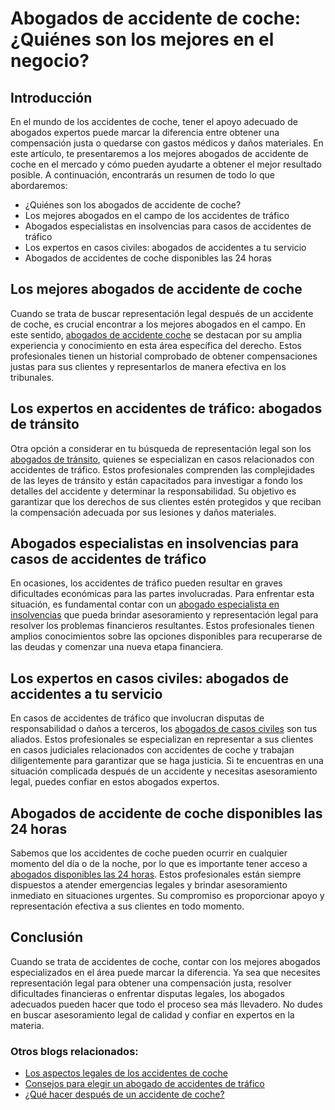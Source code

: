 # Abogados de accidente de coche: ¿Quiénes son los mejores en el negocio?

## Introducción

En el mundo de los accidentes de coche, tener el apoyo adecuado de abogados expertos puede marcar la diferencia entre obtener una compensación justa o quedarse con gastos médicos y daños materiales. En este artículo, te presentaremos a los mejores abogados de accidente de coche en el mercado y cómo pueden ayudarte a obtener el mejor resultado posible. A continuación, encontrarás un resumen de todo lo que abordaremos:

* ¿Quiénes son los abogados de accidente de coche?
* Los mejores abogados en el campo de los accidentes de tráfico
* Abogados especialistas en insolvencias para casos de accidentes de tráfico
* Los expertos en casos civiles: abogados de accidentes a tu servicio
* Abogados de accidentes de coche disponibles las 24 horas

## Los mejores abogados de accidente de coche

Cuando se trata de buscar representación legal después de un accidente de coche, es crucial encontrar a los mejores abogados en el campo. En este sentido, [abogados de accidente coche](/abogados-accidente-coche) se destacan por su amplia experiencia y conocimiento en esta área específica del derecho. Estos profesionales tienen un historial comprobado de obtener compensaciones justas para sus clientes y representarlos de manera efectiva en los tribunales.

## Los expertos en accidentes de tráfico: abogados de tránsito

Otra opción a considerar en tu búsqueda de representación legal son los [abogados de tránsito](/abogado-de-transito), quienes se especializan en casos relacionados con accidentes de tráfico. Estos profesionales comprenden las complejidades de las leyes de tránsito y están capacitados para investigar a fondo los detalles del accidente y determinar la responsabilidad. Su objetivo es garantizar que los derechos de sus clientes estén protegidos y que reciban la compensación adecuada por sus lesiones y daños materiales.

## Abogados especialistas en insolvencias para casos de accidentes de tráfico

En ocasiones, los accidentes de tráfico pueden resultar en graves dificultades económicas para las partes involucradas. Para enfrentar esta situación, es fundamental contar con un [abogado especialista en insolvencias](/abogado-especialista-en-insolvencias) que pueda brindar asesoramiento y representación legal para resolver los problemas financieros resultantes. Estos profesionales tienen amplios conocimientos sobre las opciones disponibles para recuperarse de las deudas y comenzar una nueva etapa financiera.

## Los expertos en casos civiles: abogados de accidentes a tu servicio

En casos de accidentes de tráfico que involucran disputas de responsabilidad o daños a terceros, los [abogados de casos civiles](/abogados-de-casos-civiles) son tus aliados. Estos profesionales se especializan en representar a sus clientes en casos judiciales relacionados con accidentes de coche y trabajan diligentemente para garantizar que se haga justicia. Si te encuentras en una situación complicada después de un accidente y necesitas asesoramiento legal, puedes confiar en estos abogados expertos.

## Abogados de accidente de coche disponibles las 24 horas

Sabemos que los accidentes de coche pueden ocurrir en cualquier momento del día o de la noche, por lo que es importante tener acceso a [abogados disponibles las 24 horas](/abogados-24-horas). Estos profesionales están siempre dispuestos a atender emergencias legales y brindar asesoramiento inmediato en situaciones urgentes. Su compromiso es proporcionar apoyo y representación efectiva a sus clientes en todo momento.

## Conclusión

Cuando se trata de accidentes de coche, contar con los mejores abogados especializados en el área puede marcar la diferencia. Ya sea que necesites representación legal para obtener una compensación justa, resolver dificultades financieras o enfrentar disputas legales, los abogados adecuados pueden hacer que todo el proceso sea más llevadero. No dudes en buscar asesoramiento legal de calidad y confiar en expertos en la materia.
    
### Otros blogs relacionados:
- [Los aspectos legales de los accidentes de coche](/blog-aspectos-legales-accidentes)
- [Consejos para elegir un abogado de accidentes de tráfico](/blog-consejos-elegir-abogado-trafico)
- [¿Qué hacer después de un accidente de coche?](/blog-que-hacer-despues-accidente-coche)